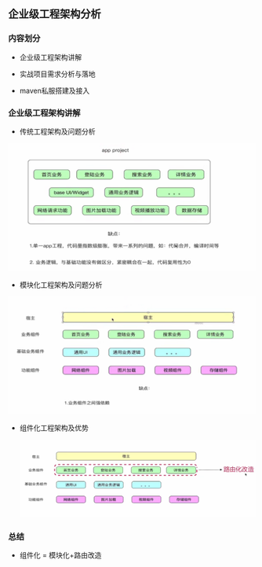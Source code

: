 ## 企业级工程架构分析

### 内容划分

+ 企业级工程架构讲解

+ 实战项目需求分析与落地

+ maven私服搭建及接入

  

### 企业级工程架构讲解

+ 传统工程架构及问题分析

![](../images/4.png)

+ 模块化工程架构及问题分析


![](../images/5.png)

+ 组件化工程架构及优势

  ![](../images/6.png)

### 总结

+ 组件化 = 模块化+路由改造